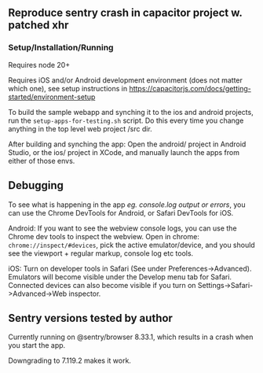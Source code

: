 ## Reproduce sentry crash in capacitor project w. patched xhr

### Setup/Installation/Running

Requires node 20+

Requires iOS and/or Android development environment (does not matter which one), see setup instructions in
https://capacitorjs.com/docs/getting-started/environment-setup


To build the sample webapp and synching it to the ios and android projects, run the `setup-apps-for-testing.sh` script.
Do this every time you change anything in the top level web project /src dir.


After building and synching the app: Open the android/ project in Android Studio, or the ios/ project in XCode, and manually launch the apps from
either of those envs.


## Debugging

To see what is happening in the app _eg. console.log output or errors_, you can use the Chrome DevTools for Android, or Safari DevTools for iOS.

Android: If you want to see the webview console logs, you can use the Chrome dev tools to inspect the webview.
Open in chrome: `chrome://inspect/#devices`, pick the active emulator/device, and you should see the viewport + regular markup, console log etc tools.

iOS: Turn on developer tools in Safari (See under Preferences->Advanced). Emulators will become visible under the Develop menu tab for Safari.
Connected devices can also become visible if you turn on Settings->Safari->Advanced->Web inspector.


## Sentry versions tested by author


Currently running on @sentry/browser 8.33.1, which results in a crash when you start the app.

Downgrading to 7.119.2 makes it work.